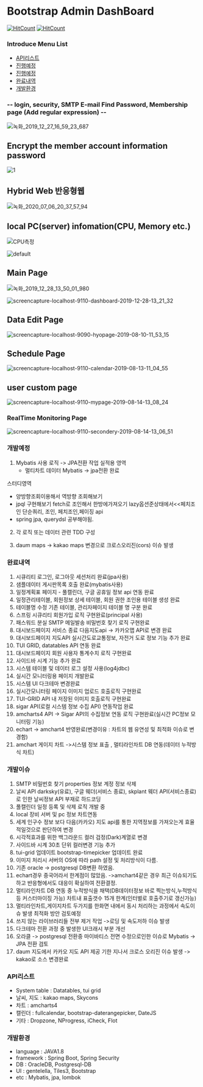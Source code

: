 # Bootstrap Admin DashBoard
[![HitCount](http://hits.dwyl.io/ldk-hub/DashBoard.svg)](http://hits.dwyl.io/ldk-hub/DashBoard)
[![HitCount](https://img.shields.io/badge/lisence-MIT-green.svg)](https://github.com/ldk-hub/DashBoard/blob/master/LICENSE)

### Introduce Menu List

 * [API리스트](#리스트)
 * [진행예정](#진행예정)
 * [진행예정](#개발이슈)
 * [완료내역](#완료내역)
 * [개발환경](#개발환경)

  

### -- login, security, SMTP E-mail Find Password, Membership page (Add regular expression) --
![녹화_2019_12_27_16_59_23_687](https://user-images.githubusercontent.com/12209348/71508393-f957b100-28ca-11ea-96b7-cc9c693cf0a9.gif)

## Encrypt the member account information password
![1](https://user-images.githubusercontent.com/12209348/41805983-90200564-76ee-11e8-8c9d-ae10c214f873.PNG)

## Hybrid Web 반응형웹 
![녹화_2020_07_06_20_37_57_94](https://user-images.githubusercontent.com/12209348/86919343-0bac8480-c163-11ea-964d-27a09acf5618.gif)

## local PC(server) infomation(CPU, Memory etc.)

![CPU측정](https://user-images.githubusercontent.com/12209348/71538778-79862100-2974-11ea-891f-e0706ec22af9.gif)

![default](https://user-images.githubusercontent.com/12209348/43362948-91c6f26e-9332-11e8-9ef2-5738fb58c32e.PNG)

## Main Page
![녹화_2019_12_28_13_50_01_980](https://user-images.githubusercontent.com/12209348/71539042-5dd14980-2979-11ea-973a-dc58d91aa385.gif)

![screencapture-localhost-9110-dashboard-2019-12-28-13_21_32](https://user-images.githubusercontent.com/12209348/71538837-455f3000-2975-11ea-9f2c-240ce6180186.png)

## Data Edit Page
![screencapture-localhost-9090-hyopage-2019-08-10-11_53_15](https://user-images.githubusercontent.com/12209348/62841157-bca26900-bcdf-11e9-894a-2d77cfc81e2f.png)

## Schedule Page
![screencapture-localhost-9110-calendar-2019-08-13-11_04_55](https://user-images.githubusercontent.com/12209348/62910147-6524fb80-bdba-11e9-96c3-aeff500369ea.png)

## user custom page
![screencapture-localhost-9110-mypage-2019-08-14-13_08_24](https://user-images.githubusercontent.com/12209348/62994061-f668a080-be94-11e9-9d0d-b53208b15b30.png)


### RealTime Monitoring Page
![screencapture-localhost-9110-secondery-2019-08-14-13_06_51](https://user-images.githubusercontent.com/12209348/62994062-f7013700-be94-11e9-9c0b-ac9eab6c3510.png)


### 개발예정
1. Mybatis 사용 로직 -> JPA전환 작업
  실적용 영역
   - 멀티차트 데이터 Mybatis -> jpa전환 완료
  
  스터디영역
  - 양방향조회이용해서 역방향 조회해보기
  - jpql 구현해보기 fetch로 조인해서 한방에가져오기 lazy옵션준상태에서<<페치조인
         단순쿼리, 조인, 페치조인,페이징 api
  - spring jpa, querydsl 공부해야됨.
  
2. 각 로직 또는 데이터 관련 TDD 구성

3. daum maps -> kakao maps 변경으로 크로스오리진(cors) 이슈 발생 

### 완료내역
1. 시큐리티 로그인, 로그아웃 세션처리 완료(jpa사용)
2. 샘플데이터 게시판목록 호출 완료(mybatis사용)
3. 일정계획표 페이지 - 풀캘린더, 구글 공휴일 정보 api 연동 완료
4. 일정관리테이블, 회원정보 상세 테이블, 회원 권한 조인용 테이블 생성 완료
5. 테이블명 수정 기존 테이블, 관리자페이지 테이블 명 구분 완료
6. 스프링 시큐리티 회원가입 로직 구현완료(principal 사용)
7. 패스워드 분실 SMTP 메일발송 비밀번호 찾기 로직 구현완료
8. 대시보드페이지 서비스 종료 다음지도api -> 카카오맵 API로 변경 완료
9. 대시보드페이지 지도API 실시간도로교통정보, 자전거 도로 정보 기능 추가 완료
10. TUI GRID, datatables API 연동 완료 
11. 대시보드페이지 회원 사용자 통계수치 로직 구현완료
12. 사이드바 시계 기능 추가 완료
13. 시스템 테이블 및 데이터 로그 설정 사용(log4jdbc)
14. 실시간 모니터링용 페이지 개발완료
15. 시스템 UI 다크테마 변경완료
16. 실시간모니터링 페이지 이미지 업로드 호출로직 구현완료 
17. TUI-GRID API 내 저장된 이미지 호출로직 구현완료
18. sigar API(로컬 시스템 정보 수집 API) 연동작업 완료
19. amcharts4 API -> Sigar API의 수집정보 연동 로직 구현완료(실시간 PC정보 모니터링 기능)
20. echart -> amchart4 반영완료(변경이유 : 차트의 웹 유연성 및 최적화 이슈로 변경함)
21. amchart 게이지 차트 ->시스템 정보 표출 , 멀티라인차트 DB 연동(데이터 누적방식 차트)

### 개발이슈
1. SMTP 비밀번호 찾기 properties 정보 계정 정보 삭제
2. 날씨 API darksky(유료), 구글 웨더(서비스 종료), skplant 웨더 API(서비스종료)로 인한 날씨정보 API 부재로 하드코딩 
3. 풀캘린더 일정 등록 및 삭제 로직 개발 중
4. local 장비 서버 및 pc 정보 차트연동
5. 세계 인구수 정보 보다 다음(카카오) 지도 api를 통한 지역정보를 가져오는게 효율적일것으로 판단하여 변경 
6. 시각적효과를 위한 백그라운드 컬러 검정(Dark)계열로 변경
7. 사이드바 시계 30초 단위 컬러변경 기능 추가
9. tui-grid 업데이트 bootstrap-timepicker 업데이트 완료
10. 이미지 처리시 서버의 OS에 따라 path 설정 및 처리방식이 다름.
11. 기존 oracle -> postgresql DB변환 하였음.
12. echart경우 중국어라서 한계점이 많았음. ->amchart4같은 경우 최근 이슈되기도하고 반응형에서도 대응이 확실하여 전환결정.
13. 멀티라인차트 DB 연동 중 누적방식을 채택(DB데이터정보 바로 찍는방식,누적방식 등 커스터마이징 가능) 차트내 표출갯수 15개 한계(인터벌로 호출주기로 갱신가능)
14. 멀티라인차트,게이지차트 두가지를 한화면 내에서 동시 처리하는 과정에서 속도이슈 발생 최적화 방안 검토예정
15. 쓰지 않는 라이브러리들 전부 제거 작업 ->로딩 및 속도저하 이슈 발생
16. 다크테마 전환 과정 중 발생한 UI크래시  부분 개선
17. 오라클 -> postgresql 전환중 마이바티스 전면 수정으로인한 이슈로 Mybatis -> JPA 전환 검토
18. daum 지도에서 카카오 지도 API 제공 기한 지나서 크로스 오리진 이슈 발생 -> kakao로 소스 변경완료

### API리스트
 - System table : Datatables, tui grid
 - 날씨, 지도 : kakao maps, Skycons
 - 차트 : amcharts4
 - 캘린더 : fullcalendar, bootstrap-daterangepicker, DateJS
 - 기타 : Dropzone, NProgress, iCheck, Flot
  
### 개발환경
  - language : JAVA1.8
  - framework : Spring Boot, Spring Security
  - DB : OracleDB, Postgresql-DB
  - UI : gentelella, Tiles3, Bootstrap
  - etc : Mybatis, jpa, lombok
